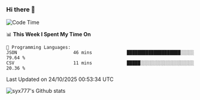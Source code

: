 ### Hi there 👋

<!--
**syx777/syx777** is a ✨ _special_ ✨ repository because its `README.md` (this file) appears on your GitHub profile.

Here are some ideas to get you started:

- 🔭 I’m currently working on ...
- 🌱 I’m currently learning ...
- 👯 I’m looking to collaborate on ...
- 🤔 I’m looking for help with ...
- 💬 Ask me about ...
- 📫 How to reach me: ...
- 😄 Pronouns: ...
- ⚡ Fun fact: ...
-->
<!--START_SECTION:waka-->
![Code Time](http://img.shields.io/badge/Code%20Time-383%20hrs%2047%20mins-blue)

📊 **This Week I Spent My Time On** 

```text
💬 Programming Languages: 
JSON                     46 mins             ████████████████████░░░░░   79.64 % 
CSV                      11 mins             █████░░░░░░░░░░░░░░░░░░░░   20.36 % 
```


 Last Updated on 24/10/2025 00:53:34 UTC
<!--END_SECTION:waka-->

![syx777's Github stats](https://github-readme-stats-syx777.vercel.app/api?username=syx777&show_icons=true&count_private=true)
